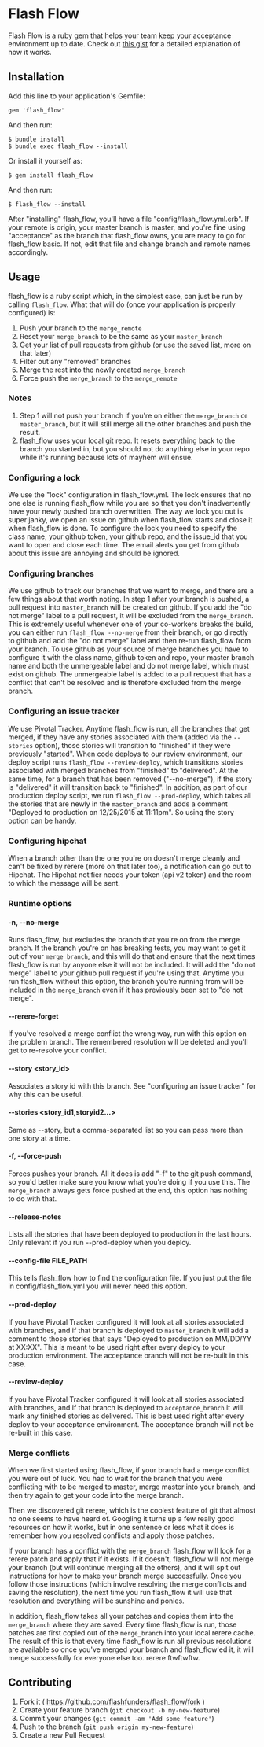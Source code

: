 # Flash Flow

Flash Flow is a ruby gem that helps your team keep your acceptance environment up to date. Check out
[this gist](https://gist.github.com/bradleyjucsc/bfbb8742889edf1b423a) for a detailed explanation of
how it works.

## Installation

Add this line to your application's Gemfile:

    gem 'flash_flow'

And then run:

    $ bundle install
    $ bundle exec flash_flow --install

Or install it yourself as:

    $ gem install flash_flow

And then run:

    $ flash_flow --install

After "installing" flash_flow, you'll have a file "config/flash_flow.yml.erb". If your remote is origin,
your master branch is master, and you're fine using "acceptance" as the branch that flash_flow owns, you
are ready to go for flash_flow basic. If not, edit that file and change branch and remote names accordingly.

## Usage
flash_flow is a ruby script which, in the simplest case, can just be run by calling `flash_flow`.
What that will do (once your application is properly configured) is:

1. Push your branch to the `merge_remote`
2. Reset your `merge_branch` to be the same as your `master_branch`
3. Get your list of pull requests from github (or use the saved list, more on that later)
4. Filter out any "removed" branches
5. Merge the rest into the newly created `merge_branch`
6. Force push the `merge_branch` to the `merge_remote`

### Notes

1. Step 1 will not push your branch if you're on either the `merge_branch` or `master_branch`, but it will
still merge all the other branches and push the result.
2. flash_flow uses your local git repo. It resets everything back to the branch you started in, but you should not do
anything else in your repo while it's running because lots of mayhem will ensue.


### Configuring a lock
We use the "lock" configuration in flash_flow.yml. The lock ensures that no one else is running flash_flow
while you are so that you don't inadvertently have your newly pushed branch overwritten. The way we lock you
out is super janky, we open an issue on github when flash_flow starts and close it when flash_flow is done.
To configure the lock you need to specify the class name, your github token, your github repo, and the issue_id
that you want to open and close each time. The email alerts you get from github about this issue are annoying
and should be ignored.

### Configuring branches
We use github to track our branches that we want to merge, and there are a few things about that worth noting.
In step 1 after your branch is pushed, a pull request into `master_branch` will be created on github.  If you
add the "do not merge" label to a pull request, it will be excluded from the `merge_branch`. This is extremely
useful whenever one of your co-workers breaks the build, you can either run `flash_flow --no-merge` from their
branch, or go directly to github and add the "do not merge" label and then re-run flash_flow from your branch.
To use github as your source of merge branches you have to configure it with the class name, github token and
repo, your master branch name and both the unmergeable label and do not merge label, which must exist on github.
The unmergeable label is added to a pull request that has a conflict that can't be resolved and is therefore
excluded from the merge branch.

### Configuring an issue tracker
We use Pivotal Tracker. Anytime flash_flow is run, all the branches that get merged, if they have any stories
associated with them (added via the `--stories` option), those stories will transition to "finished" if they
were previously "started". When code deploys to our review environment, our deploy script runs
`flash_flow --review-deploy`, which transitions stories associated with merged branches from "finished" to
"delivered". At the same time, for a branch that has been removed ("--no-merge"), if the story is "delivered"
it will transition back to "finished". In addition, as part of our production deploy
script, we run `flash_flow --prod-deploy`, which takes all the stories that are newly in the `master_branch`
and adds a comment "Deployed to production on 12/25/2015 at 11:11pm". So using the story option can be handy.

### Configuring hipchat
When a branch other than the one you're on doesn't merge cleanly and can't be fixed by rerere (more on that later
too), a notification can go out to Hipchat. The Hipchat notifier needs your token (api v2 token) and the room
to which the message will be sent.

### Runtime options

#### -n, --no-merge
Runs flash_flow, but excludes the branch that you're on from the merge branch. If the branch you're on has breaking
tests, you may want to get it out of your `merge_branch`, and this will do that and ensure that the next times
flash_flow is run by anyone else it will not be included. It will add the "do not merge" label to your github pull
request if you're using that. Anytime you run flash_flow without this option, the branch you're running from will
be included in the `merge_branch` even if it has previously been set to "do not merge".

#### --rerere-forget
If you've resolved a merge conflict the wrong way, run with this option on the problem branch. The remembered
resolution will be deleted and you'll get to re-resolve your conflict.

#### --story <story_id>
Associates a story id with this branch. See "configuring an issue tracker" for why this can be useful.

#### --stories <story_id1,storyid2...>
Same as --story, but a comma-separated list so you can pass more than one story at a time.

#### -f, --force-push
Forces pushes your branch. All it does is add "-f" to the git push command, so you'd better make sure you know what
you're doing if you use this. The `merge_branch` always gets force pushed at the end, this option has nothing to do
with that.

#### --release-notes <hours>
Lists all the stories that have been deployed to production in the last <hours> hours. Only relevant if you run
--prod-deploy when you deploy.

#### --config-file FILE_PATH
This tells flash_flow how to find the configuration file. If you just put the file in config/flash_flow.yml you will
never need this option.

#### --prod-deploy
If you have Pivotal Tracker configured it will look at all stories associated with branches, and if that branch is
deployed to `master_branch` it will add a comment to those stories that says
"Deployed to production on MM/DD/YY at XX:XX". This is meant to be used right after every deploy to your production
environment. The acceptance branch will not be re-built in this case.

#### --review-deploy
If you have Pivotal Tracker configured it will look at all stories associated with branches, and if that branch is
deployed to `acceptance_branch` it will mark any finished stories as delivered. This is best used right after every
deploy to your acceptance environment. The acceptance branch will not be re-built in this case.

### Merge conflicts
When we first started using flash_flow, if your branch had a merge conflict you were out of luck. You had to wait for
the branch that you were conflicting with to be merged to master, merge master into your branch, and then try again to
get your code into the merge branch.

Then we discovered git rerere, which is the coolest feature of git that almost no one seems to have heard of. Googling
it turns up a few really good resources on how it works, but in one sentence or less what it does is remember how you
resolved conflicts and apply those patches.

If your branch has a conflict with the `merge_branch` flash_flow will look for a rerere patch and apply that if it
exists. If it doesn't, flash_flow will not merge your branch (but will continue merging all the others), and it will
spit out instructions for how to make your branch merge successfully. Once you follow those instructions (which involve
resolving the merge conflicts and saving the resolution), the next time you run flash_flow it will use that resolution
and everything will be sunshine and ponies.

In addition, flash_flow takes all your patches and copies them into the `merge_branch` where they are saved. Every time
flash_flow is run, those patches are first copied out of the `merge_branch` into your local rerere cache. The result of
this is that every time flash_flow is run all previous resolutions are available so once you've merged your branch and
flash_flow'ed it, it will merge successfully for everyone else too. rerere ftwftwftw.

## Contributing

1. Fork it ( https://github.com/flashfunders/flash_flow/fork )
2. Create your feature branch (`git checkout -b my-new-feature`)
3. Commit your changes (`git commit -am 'Add some feature'`)
4. Push to the branch (`git push origin my-new-feature`)
5. Create a new Pull Request
